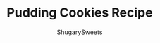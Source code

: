 ---
layout: ../../layouts/MarkdownPostLayout.astro
title: Pudding Cookies Recipe
author: ShugarySweets
pubDate: 2019-05-07
description: "Pudding Cookies stay soft and chewy with this delicious recipe! Youll love that these Boyfriend Cookies are packed with ALL THE FLAVOR!"
image_url: https://www.shugarysweets.com/wp-content/uploads/2019/04/pudding-cookies-2.jpg
tags: ["Cookies","American"]
calories: 160
protein: 2
carbohydrates: 20
fats: 9
fiber: 1
ingredients: ["1 cup unsalted butter, softened","3/4 cup light brown sugar, packed","1/4 cup granulated sugar","2 tsp vanilla extract","2 large eggs","2 1/4 cup all-purpose flour","1 package (3.4 oz) instant vanilla pudding mix ","1 tsp baking powder","1 tsp baking soda","1/2 tsp kosher salt","1 cup milk chocolate chips","1 cup semi-sweet chocolate chips","1/2 cup white chocolate chips","1/2 cup peanut butter chips","1/2 cup mini M&M baking candies","1/2 cup mini Reese's baking candies"]
serves: 48
time: "22 minutes"
prepTime: "10 minutes"
instructions: ["Preheat oven to 350 degrees F. Line a baking sheet with parchment paper. Set aside.","In a mixing bowl, beat softened butter with sugars until well blended. Add vanilla extract and eggs, beat until combined.","Add flour, pudding mix, baking soda, baking powder, and salt. Mix until well blended.","Fold in mix-ins.","Drop by cookie scoop onto baking sheet and bake for 10-12 minutes. Let cool on pan for a few minutes, then cool completely on wire rack.","Store in airtight container for up to a week. ENJOY"]
nutrition: ["160 calories","20 grams carbohydrates","20 milligrams cholesterol","9 grams fat","1 grams fiber","2 grams protein","5 grams saturated fat","114 milligrams sodium","14 grams sugar","0 grams trans fat","3 grams unsaturated fat"]
---